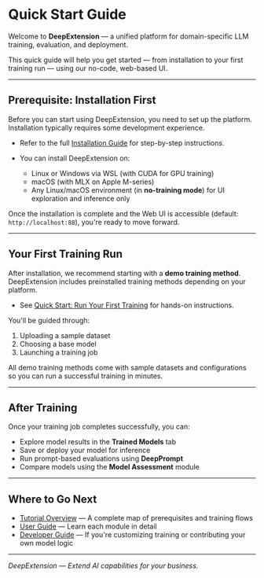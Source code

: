 # Quick Start Guide

Welcome to **DeepExtension** — a unified platform for domain-specific LLM training, evaluation, and deployment.

This quick guide will help you get started — from installation to your first training run — using our no-code, web-based UI.

---

## Prerequisite: Installation First

Before you can start using DeepExtension, you need to set up the platform. Installation typically requires some development experience.

- Refer to the full [Installation Guide](../developer/install.md) for step-by-step instructions.
- You can install DeepExtension on:

    - Linux or Windows via WSL (with CUDA for GPU training)
    - macOS (with MLX on Apple M-series)
    - Any Linux/macOS environment (in **no-training mode**) for UI exploration and inference only

Once the installation is complete and the Web UI is accessible (default: `http://localhost:88`), you're ready to move forward.

---

## Your First Training Run

After installation, we recommend starting with a **demo training method**. DeepExtension includes preinstalled training methods depending on your platform.

- See [Quick Start: Run Your First Training](../tutorials/tutorial-quick-start.md) for hands-on instructions.

You'll be guided through:

1. Uploading a sample dataset  
2. Choosing a base model  
3. Launching a training job

All demo training methods come with sample datasets and configurations so you can run a successful training in minutes.

---

## After Training

Once your training job completes successfully, you can:

- Explore model results in the **Trained Models** tab
- Save or deploy your model for inference
- Run prompt-based evaluations using **DeepPrompt**
- Compare models using the **Model Assessment** module

---

## Where to Go Next

- [Tutorial Overview](../tutorials/overview.md) — A complete map of prerequisites and training flows
- [User Guide](../user-guide/ui-overview.md) — Learn each module in detail
- [Developer Guide](../developer/overview.md) — If you're customizing training or contributing your own model logic

---

*DeepExtension — Extend AI capabilities for your business.*
